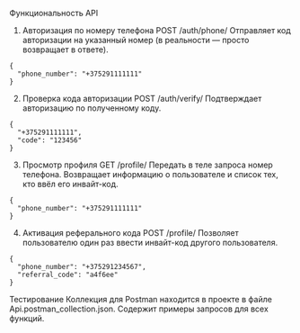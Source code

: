 Функциональность API
1.  Авторизация по номеру телефона
POST /auth/phone/
Отправляет код авторизации на указанный номер (в реальности — просто возвращает в ответе).

```commandline
{
  "phone_number": "+375291111111"
}
```
2.  Проверка кода авторизации
POST /auth/verify/
Подтверждает авторизацию по полученному коду.
```commandline
{
  "+375291111111",
  "code": "123456"
}
```
3.  Просмотр профиля
GET /profile/
Передать в теле запроса номер телефона. Возвращает информацию о пользователе и список тех, кто ввёл его инвайт-код.
```commandline
{
  "phone_number": "+375291111111"
}
```
4.  Активация реферального кода
POST /profile/
Позволяет пользователю один раз ввести инвайт-код другого пользователя.
```
{
  "phone_number": "+375291234567",
  "referral_code": "a4f6ee"
}
```
Тестирование
Коллекция для Postman находится в проекте в файле Api.postman_collection.json.
Содержит примеры запросов для всех функций.